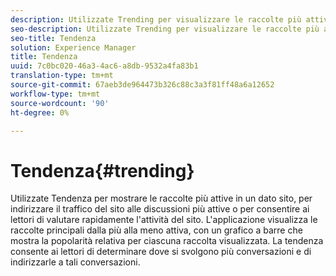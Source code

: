 ```yaml
---
description: Utilizzate Trending per visualizzare le raccolte più attive.
seo-description: Utilizzate Trending per visualizzare le raccolte più attive.
seo-title: Tendenza
solution: Experience Manager
title: Tendenza
uuid: 7c0bc020-46a3-4ac6-a8db-9532a4fa83b1
translation-type: tm+mt
source-git-commit: 67aeb3de964473b326c88c3a3f81ff48a6a12652
workflow-type: tm+mt
source-wordcount: '90'
ht-degree: 0%

---
```



# Tendenza{#trending}

Utilizzate Tendenza per mostrare le raccolte più attive in un dato sito, per indirizzare il traffico del sito alle discussioni più attive o per consentire ai lettori di valutare rapidamente l&#39;attività del sito. L&#39;applicazione visualizza le raccolte principali dalla più alla meno attiva, con un grafico a barre che mostra la popolarità relativa per ciascuna raccolta visualizzata. La tendenza consente ai lettori di determinare dove si svolgono più conversazioni e di indirizzarle a tali conversazioni.
